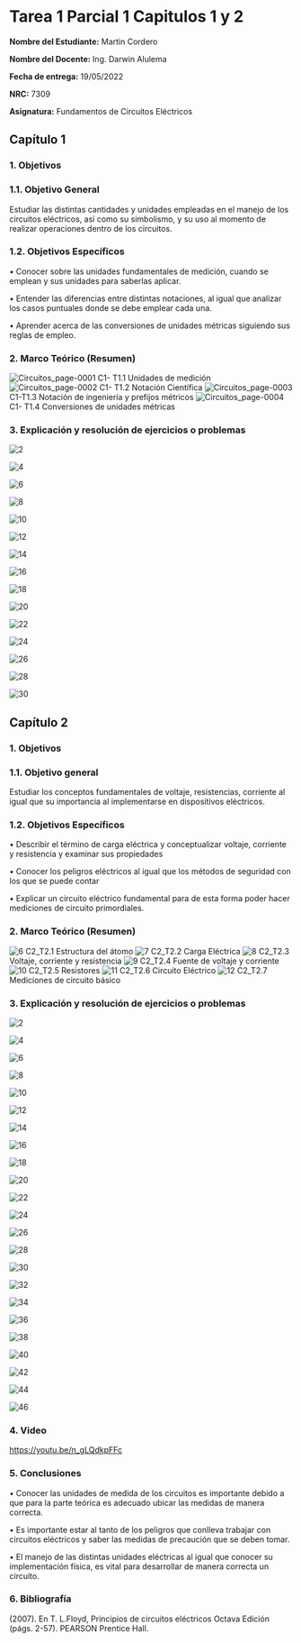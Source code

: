 # Tarea 1 Parcial 1 Capitulos 1 y 2
**Nombre del Estudiante:** Martin Cordero

**Nombre del Docente:** Ing. Darwin Alulema

**Fecha de entrega:** 19/05/2022

**NRC:** 7309

**Asignatura:** Fundamentos de Circuitos Eléctricos


## **Capítulo 1**

### **1.	Objetivos**

### **1.1.	Objetivo General**

Estudiar las distintas cantidades y unidades empleadas en el manejo de los circuitos eléctricos, así como su simbolismo, y su uso al momento de realizar operaciones dentro de los circuitos.

### **1.2.	Objetivos Específicos**

•	Conocer sobre las unidades fundamentales de medición, cuando se emplean y sus unidades para saberlas aplicar.

•	Entender las diferencias entre distintas notaciones, al igual que analizar los casos puntuales donde se debe emplear cada una.

•	Aprender acerca de las conversiones de unidades métricas siguiendo sus reglas de empleo.

### **2.	Marco Teórico (Resumen)**

![Circuitos_page-0001](https://user-images.githubusercontent.com/105742149/169201165-f0faded7-a759-43be-a4a7-55b2163be175.jpg)
C1- T1.1 Unidades de medición
![Circuitos_page-0002](https://user-images.githubusercontent.com/105742149/169187111-8b756490-64db-4f69-9cdb-5c1cc12ccdba.jpg)
C1- T1.2 Notación Científica
![Circuitos_page-0003](https://user-images.githubusercontent.com/105742149/169187332-11677c89-e327-4817-9293-51384793af0a.jpg)
C1-T1.3 Notación de ingeniería y prefijos métricos
![Circuitos_page-0004](https://user-images.githubusercontent.com/105742149/169187459-5a82aba3-e7f2-466a-87da-b5fe36ee5086.jpg)
C1- T1.4 Conversiones de unidades métricas

### **3.	Explicación y resolución de ejercicios o problemas**

![2](https://user-images.githubusercontent.com/105742149/169192284-b5e44fd5-25e7-407c-836f-8d38621e6401.jpeg)

![4](https://user-images.githubusercontent.com/105742149/169197053-686e4f8c-e79f-463d-b1a5-342d621a1934.jpeg)

![6](https://user-images.githubusercontent.com/105742149/169197095-b0c57920-5212-4c15-80b5-820b25f97953.jpeg)

![8](https://user-images.githubusercontent.com/105742149/169197192-8bfede3d-b7ab-4900-bc92-f0ac7d2bc908.jpeg)

![10](https://user-images.githubusercontent.com/105742149/169197211-a98b2f63-f2df-4d9f-a23f-eb5b40a4b8e4.jpeg)

![12](https://user-images.githubusercontent.com/105742149/169197225-93ce0482-7fdb-47bd-a47b-ef3463936233.jpeg)

![14](https://user-images.githubusercontent.com/105742149/169197244-c8ae83fc-21e4-43cc-b1cb-1e438bbdebd0.jpeg)

![16](https://user-images.githubusercontent.com/105742149/169197264-e657fbc4-478c-4b23-9fea-e30c1f0fbab7.jpeg)

![18](https://user-images.githubusercontent.com/105742149/169197281-d130f912-5140-4076-bb6c-8bcac76f824c.jpeg)

![20](https://user-images.githubusercontent.com/105742149/169197300-a7b9a0d1-a378-4e8e-a690-51ba090d5898.jpeg)

![22](https://user-images.githubusercontent.com/105742149/169197318-6a3c440b-01e3-4a32-b76d-6a39701c4482.jpeg)

![24](https://user-images.githubusercontent.com/105742149/169197344-f68600eb-83af-486a-9941-42dc60e45d6c.jpeg)

![26](https://user-images.githubusercontent.com/105742149/169197358-1a6c4a9e-c2c1-48b7-9c2e-43ed39c4cc15.jpeg)

![28](https://user-images.githubusercontent.com/105742149/169197375-0e7c27d1-8d4a-4c92-a4e2-ec9b2c8d6467.jpeg)

![30](https://user-images.githubusercontent.com/105742149/169197392-3aa393a2-d2f6-469b-bd05-18dd8a901a87.jpeg)

## **Capítulo 2**

### **1.	Objetivos**

### **1.1.	 Objetivo general**

Estudiar los conceptos fundamentales de voltaje, resistencias, corriente al igual que su importancia al implementarse en dispositivos eléctricos.

### **1.2.	 Objetivos Específicos**

•	Describir el término de carga eléctrica y conceptualizar voltaje, corriente y resistencia y examinar sus propiedades

•	Conocer los peligros eléctricos al igual que los métodos de seguridad con los que se puede contar

•	Explicar un circuito eléctrico fundamental para de esta forma poder hacer mediciones de circuito primordiales.

### **2.	Marco Teórico (Resumen)**

![6](https://user-images.githubusercontent.com/105742149/169197660-c908cd66-2db0-48a0-8ccc-878a730765ef.jpg)
C2_T2.1 Estructura del átomo 
![7](https://user-images.githubusercontent.com/105742149/169197863-d469ca1d-e1d2-4cc2-bd0b-d5223dad16c4.jpg)
C2_T2.2 Carga Eléctrica
![8](https://user-images.githubusercontent.com/105742149/169197972-02c53b02-7c81-4b84-a7f1-c84fca492734.jpg)
C2_T2.3 Voltaje, corriente y resistencia
![9](https://user-images.githubusercontent.com/105742149/169198050-3294ff19-598f-41fb-ac1f-1f7f12b7f7e3.jpg)
C2_T2.4 Fuente de voltaje y corriente
![10](https://user-images.githubusercontent.com/105742149/169198233-6ed8b5b9-d54e-40da-a198-9caa3d966e14.jpg)
C2_T2.5 Resistores
![11](https://user-images.githubusercontent.com/105742149/169198313-b79ac3a4-37d8-47fe-85da-e3fd4407fc9d.jpg)
C2_T2.6 Circuito Eléctrico
![12](https://user-images.githubusercontent.com/105742149/169198425-fc142631-a355-4469-9193-b5a1cda8d7a9.jpg)
C2_T2.7 Mediciones de circuito básico

### **3.	Explicación y resolución de ejercicios o problemas**

![2](https://user-images.githubusercontent.com/105742149/169210600-134aaa75-7c63-4e83-9c01-f2c576e60876.jpeg)

![4](https://user-images.githubusercontent.com/105742149/169210631-a896b578-8417-4347-9811-ff800670f30d.jpeg)

![6](https://user-images.githubusercontent.com/105742149/169210658-e411270c-bc36-4e2f-9ecc-63dcd6499133.jpeg)

![8](https://user-images.githubusercontent.com/105742149/169210672-57025ac3-fc6d-4a4c-a80c-dbe817f0b64c.jpeg)

![10](https://user-images.githubusercontent.com/105742149/169210718-1af8b4a8-3c93-47da-a495-6122d54ddd00.jpeg)

![12](https://user-images.githubusercontent.com/105742149/169210753-cc6f01ea-e0de-40e5-ae1b-04a2fe7deb8d.jpeg)

![14](https://user-images.githubusercontent.com/105742149/169210790-84848186-7064-4fa0-9c37-e7710b0f52e6.jpeg)

![16](https://user-images.githubusercontent.com/105742149/169210847-57c3a77b-f97f-4bf6-8b35-e693cb6b4efa.jpeg)

![18](https://user-images.githubusercontent.com/105742149/169210865-c97f5279-c6ad-4f2f-a6da-2f26d178fc85.jpeg)


![20](https://user-images.githubusercontent.com/105742149/169210888-0581bb10-7d56-4fbe-a531-94bde492846e.jpeg)

![22](https://user-images.githubusercontent.com/105742149/169210943-c7278863-e073-452e-90a4-fe9e0db82c4f.jpeg)

![24](https://user-images.githubusercontent.com/105742149/169210991-49109f4b-de2d-4821-b003-469d0e7070ae.jpeg)

![26](https://user-images.githubusercontent.com/105742149/169211012-8ba19e32-242a-49da-b0d9-a934075fe7d5.jpeg)

![28](https://user-images.githubusercontent.com/105742149/169211081-a7746420-6b31-49a5-aefb-3b57dbe5a654.jpeg)

![30](https://user-images.githubusercontent.com/105742149/169211104-20320e97-75e2-4d1e-a811-e69189d3fa16.jpeg)

![32](https://user-images.githubusercontent.com/105742149/169350465-f791f665-e1e6-4158-9435-5475760bedb1.jpeg)

![34](https://user-images.githubusercontent.com/105742149/169350489-4c703fcb-fff1-403e-aa02-1b79adc7510f.jpeg)

![36](https://user-images.githubusercontent.com/105742149/169350514-c401c6a4-c737-4a7b-8e73-dd5a5f196035.jpeg)

![38](https://user-images.githubusercontent.com/105742149/169350546-d869b21d-a4a4-4803-a7c3-a199bcf07505.jpeg)

![40](https://user-images.githubusercontent.com/105742149/169351061-21106d0f-bcdb-48e8-ab74-161ec2cf7b55.jpeg)

![42](https://user-images.githubusercontent.com/105742149/169352611-59fb99a3-7dc9-4f5f-aa3b-639b5866cfb7.jpeg)

![44](https://user-images.githubusercontent.com/105742149/169352680-ec3de5a7-1a5b-4251-8227-136044d5457c.jpeg)

![46](https://user-images.githubusercontent.com/105742149/169352704-0ea91aae-685f-4098-b787-61dc348c83d0.jpeg)

### **4.	Video**

https://youtu.be/n_gLQdkpFFc

### **5.	Conclusiones**

•	Conocer las unidades de medida de los circuitos es importante debido a que para la parte teórica es adecuado ubicar las medidas de manera correcta.

•	Es importante estar al tanto de los peligros que conlleva trabajar con circuitos eléctricos y saber las medidas de precaución que se deben tomar.

•	El manejo de las distintas unidades eléctricas al igual que conocer su implementación física, es vital para desarrollar de manera correcta un circuito.

### **6.	Bibliografía**

(2007). En T. L.Floyd, Principios de circuitos eléctricos Octava Edición (págs. 2-57). PEARSON Prentice Hall.








